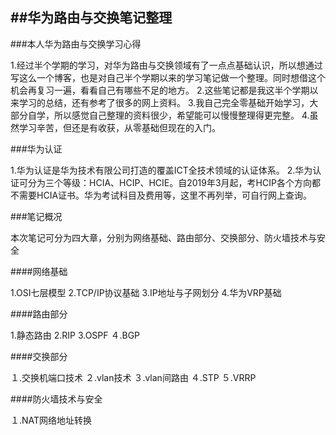 ##华为路由与交换笔记整理
------------------------
###本人华为路由与交换学习心得

1.经过半个学期的学习，对华为路由与交换领域有了一点点基础认识，所以想通过写这么一个博客，也是对自己半个学期以来的学习笔记做一个整理。同时想借这个机会再复习一遍，看看自己有哪些不足的地方。
2.这些笔记都是我这半个学期以来学习的总结，还有参考了很多的网上资料。
3.我自己完全零基础开始学习，大部分自学，所以感觉自己整理的资料很少，希望能可以慢慢整理得更完整。
4.虽然学习辛苦，但还是有收获，从零基础但现在的入门。

###华为认证

1.华为认证是华为技术有限公司打造的覆盖ICT全技术领域的认证体系。
2.华为认证可分为三个等级：HCIA、HCIP、HCIE。自2019年3月起，考HCIP各个方向都不需要HCIA证书。华为考试科目及费用等，这里不再列举，可自行网上查询。

###笔记概况

本次笔记可分为四大章，分别为网络基础、路由部分、交换部分、防火墙技术与安全

####网络基础

1.OSI七层模型
2.TCP/IP协议基础
3.IP地址与子网划分
4.华为VRP基础

####路由部分

1.静态路由
2.RIP
3.OSPF
４.BGP

####交换部分

１.交换机端口技术
２.vlan技术
３.vlan间路由
４.STP
５.VRRP

####防火墙技术与安全

１.NAT网络地址转换

